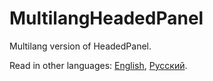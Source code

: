 # MultilangHeadedPanel

Multilang version of HeadedPanel.

Read in other languages: [English](README.md), [Русский](README.ru.md).
